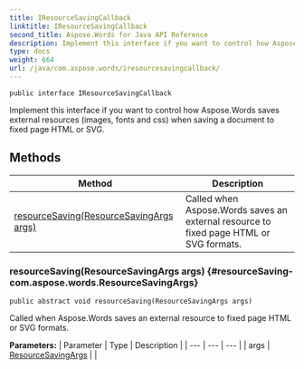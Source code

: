 ```yaml
---
title: IResourceSavingCallback
linktitle: IResourceSavingCallback
second_title: Aspose.Words for Java API Reference
description: Implement this interface if you want to control how Aspose.Words saves external resources images fonts and css when saving a document to fixed page HTML or SVG in Java.
type: docs
weight: 664
url: /java/com.aspose.words/iresourcesavingcallback/
---
```

```
public interface IResourceSavingCallback
```

Implement this interface if you want to control how Aspose.Words saves external resources (images, fonts and css) when saving a document to fixed page HTML or SVG.
## Methods

| Method | Description |
| --- | --- |
| [resourceSaving(ResourceSavingArgs args)](#resourceSaving-com.aspose.words.ResourceSavingArgs) | Called when Aspose.Words saves an external resource to fixed page HTML or SVG formats. |
### resourceSaving(ResourceSavingArgs args) {#resourceSaving-com.aspose.words.ResourceSavingArgs}
```
public abstract void resourceSaving(ResourceSavingArgs args)
```


Called when Aspose.Words saves an external resource to fixed page HTML or SVG formats.

**Parameters:**
| Parameter | Type | Description |
| --- | --- | --- |
| args | [ResourceSavingArgs](../../com.aspose.words/resourcesavingargs/) |  |

